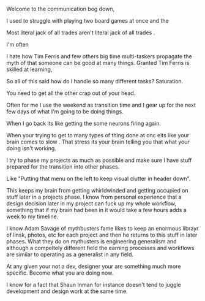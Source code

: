 Welcome to the communication bog down,   



I used to struggle with playing two board games at once and the 

Most literal jack of all trades aren't literal jack of all trades .     

I'm often 

I hate how Tim Ferris and few others big time multi-taskers propagate the myth of that someone can be good at many things. Granted Tim Ferris is skilled at learning,    


So all of this said how do I handle so many different tasks? Saturation. 

You need to get all the other crap out of your head.

Often for me I use the weekend as transition time and I gear up for the next few days of what I'm going to be doing things.

When I go back its like getting the some neurons firing again.

When your trying to get to many types of thing done at onc eits like your brain comes to slow . That stress its your brain telling you that what your doing isn't working.

I try to phase my projects as much as possible and make sure I have stuff prepared for the transition into other phases.
                                                                                                                               
Like "Putting that menu on the left to keep visual clutter in header down". 

This keeps my brain from getting whirldwinded and getting occupied on stuff later in a projects phase. I know from personal experience that a design decision later in my project can fuck up my whole workflow, something that if my brain had been in it would take a few hours adds a week to my timeline.

I know Adam Savage of mythbusters fame likes to keep an enormous librayr of linsk, photos, etc for each project and then he returns to this stuff in later phases. What they do on mythusters is engineering generalism and although a compeltely different field the earning processes and workflows are similar to operating as a generalist in any field.

At any given your not a dev, designer your are something much more specific. Become what you are doing now. 





I know for a fact that Shaun Inman for instance doesn't tend to juggle development and design work at the same time.